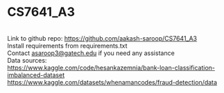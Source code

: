 # CS7641_A3

<br>Link to github repo: https://github.com/aakash-saroop/CS7641_A3
<br>Install requirements from requirements.txt
<br>Contact asaroop3@gatech.edu if you need any assistance
<br>Data sources:
<br>https://www.kaggle.com/code/hesankazemnia/bank-loan-classification-imbalanced-dataset
<br>https://www.kaggle.com/datasets/whenamancodes/fraud-detection/data
